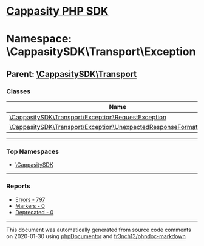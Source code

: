 # [Cappasity PHP SDK](../home.md)

# Namespace: \CappasitySDK\Transport\Exception
## Parent: [\CappasitySDK\Transport](../namespaces/CappasitySDK.Transport.md)
### Classes
| Name | Summary |
| ---- | ------- |
| [\CappasitySDK\Transport\Exception\RequestException](../classes/CappasitySDK.Transport.Exception.RequestException.md) |  |
| [\CappasitySDK\Transport\Exception\UnexpectedResponseFormatException](../classes/CappasitySDK.Transport.Exception.UnexpectedResponseFormatException.md) |  |

---

### Top Namespaces

* [\CappasitySDK](../namespaces/CappasitySDK.html.md)

---

### Reports
* [Errors - 797](../reports/errors.md)
* [Markers - 0](../reports/markers.md)
* [Deprecated - 0](../reports/deprecated.md)

---

This document was automatically generated from source code comments on 2020-01-30 using [phpDocumentor](http://www.phpdoc.org/) and [fr3nch13/phpdoc-markdown](https://github.com/fr3nch13/phpdoc-markdown)
